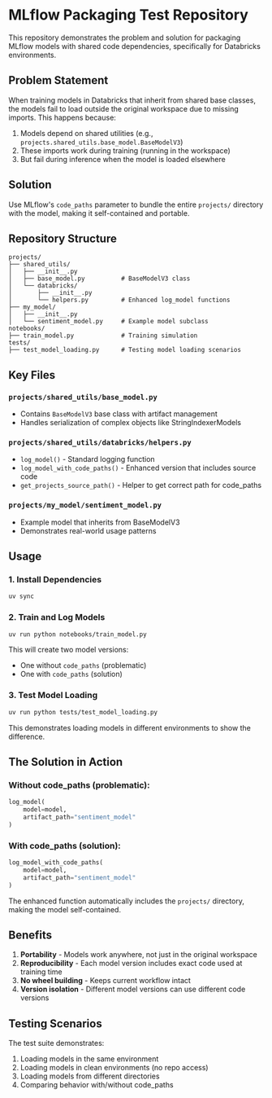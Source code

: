 # MLflow Packaging Test Repository

This repository demonstrates the problem and solution for packaging MLflow models with shared code dependencies, specifically for Databricks environments.

## Problem Statement

When training models in Databricks that inherit from shared base classes, the models fail to load outside the original workspace due to missing imports. This happens because:

1. Models depend on shared utilities (e.g., `projects.shared_utils.base_model.BaseModelV3`)
2. These imports work during training (running in the workspace)
3. But fail during inference when the model is loaded elsewhere

## Solution

Use MLflow's `code_paths` parameter to bundle the entire `projects/` directory with the model, making it self-contained and portable.

## Repository Structure

```
projects/
├── shared_utils/
│   ├── __init__.py
│   ├── base_model.py          # BaseModelV3 class
│   └── databricks/
│       ├── __init__.py
│       └── helpers.py         # Enhanced log_model functions
├── my_model/
│   ├── __init__.py
│   └── sentiment_model.py     # Example model subclass
notebooks/
├── train_model.py             # Training simulation
tests/
├── test_model_loading.py      # Testing model loading scenarios
```

## Key Files

### `projects/shared_utils/base_model.py`
- Contains `BaseModelV3` base class with artifact management
- Handles serialization of complex objects like StringIndexerModels

### `projects/shared_utils/databricks/helpers.py`
- `log_model()` - Standard logging function
- `log_model_with_code_paths()` - Enhanced version that includes source code
- `get_projects_source_path()` - Helper to get correct path for code_paths

### `projects/my_model/sentiment_model.py`
- Example model that inherits from BaseModelV3
- Demonstrates real-world usage patterns

## Usage

### 1. Install Dependencies
```bash
uv sync
```

### 2. Train and Log Models
```bash
uv run python notebooks/train_model.py
```

This will create two model versions:
- One without `code_paths` (problematic)
- One with `code_paths` (solution)

### 3. Test Model Loading
```bash
uv run python tests/test_model_loading.py
```

This demonstrates loading models in different environments to show the difference.

## The Solution in Action

### Without code_paths (problematic):
```python
log_model(
    model=model,
    artifact_path="sentiment_model"
)
```

### With code_paths (solution):
```python
log_model_with_code_paths(
    model=model,
    artifact_path="sentiment_model"
)
```

The enhanced function automatically includes the `projects/` directory, making the model self-contained.

## Benefits

1. **Portability** - Models work anywhere, not just in the original workspace
2. **Reproducibility** - Each model version includes exact code used at training time
3. **No wheel building** - Keeps current workflow intact
4. **Version isolation** - Different model versions can use different code versions

## Testing Scenarios

The test suite demonstrates:
1. Loading models in the same environment
2. Loading models in clean environments (no repo access)
3. Loading models from different directories
4. Comparing behavior with/without code_paths